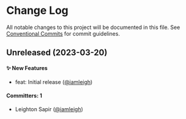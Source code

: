 # Change Log

All notable changes to this project will be documented in this file. See [Conventional Commits](https://conventionalcommits.org/) for commit guidelines.

## Unreleased (2023-03-20)

#### ✨ New Features
- feat: Initial release ([@iamleigh](https://github.com/iamleigh))

#### Committers: 1
- Leighton Sapir ([@iamleigh](https://github.com/iamleigh))
